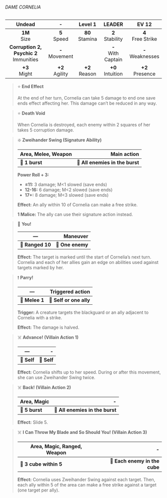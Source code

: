 ###### DAME CORNELIA

|                  Undead                   |         -         |      Level 1      |        LEADER         |        EV 12         |
|:-----------------------------------------:|:-----------------:|:-----------------:|:---------------------:|:--------------------:|
|              **1M**<br>Size               |  **5**<br>Speed   | **80**<br>Stamina |  **2**<br>Stability   | **4**<br>Free Strike |
| **Corruption 2, Psychic 2**<br>Immunities | **-**<br>Movement |                   | **-**<br>With Captain | **-**<br>Weaknesses  |
|              **+3**<br>Might              | **+2**<br>Agility | **+2**<br>Reason  |  **+0**<br>Intuition  |  **+2**<br>Presence  |

> ⭐️ **End Effect**
> 
> At the end of her turn, Cornelia can take 5 damage to end one save ends effect affecting her. This damage can’t be reduced in any way.

> ⭐️ **Death Void**
> 
> When Cornelia is destroyed, each enemy within 2 squares of her takes 5 corruption damage.

> ❇️ **Zweihander Swing (Signature Ability)**
> 
> | **Area, Melee, Weapon** |                 **Main action** |
> | ----------------------- | -------------------------------:|
> | **📏 1 burst**          | **🎯 All enemies in the burst** |
> 
> **Power Roll + 3:**
> 
> - **≤11:** 3 damage; M<1 slowed (save ends)
> - **12-16:** 6 damage; M<2 slowed (save ends)
> - **17+:** 8 damage; M<3 slowed (save ends)
> 
> **Effect:** An ally within 10 of Cornelia can make a free strike.
> 
> **1 Malice:** The ally can use their signature action instead.

> 🏹 **You!**
> 
> | **—**            |     **Maneuver** |
> | ---------------- | ----------------:|
> | **📏 Ranged 10** | **🎯 One enemy** |
> 
> **Effect:** The target is marked until the start of Cornelia’s next turn. Cornelia and each of her allies gain an edge on abilities used against targets marked by her.

> ❗️ **Parry!**
> 
> | **—**          |    **Triggered action** |
> | -------------- | -----------------------:|
> | **📏 Melee 1** | **🎯 Self or one ally** |
> 
> **Trigger:** A creature targets the blackguard or an ally adjacent to Cornelia with a strike.
> 
> **Effect:** The damage is halved.

> ☠️ **Advance! (Villain Action 1)**
> 
> | **—**       |       **-** |
> | ----------- | -----------:|
> | **📏 Self** | **🎯 Self** |
> 
> **Effect:** Cornelia shifts up to her speed. During or after this movement, she can use Zweihander Swing twice.

> ☠️ **Back! (Villain Action 2)**
> 
> | **Area, Magic** |                           **-** |
> | --------------- | -------------------------------:|
> | **📏 5 burst**  | **🎯 All enemies in the burst** |
> 
> **Effect:** Slide 5.

> ☠️ **I Can Throw My Blade and So Should You! (Villain Action 3)**
> 
> | **Area, Magic, Ranged, Weapon** |                         **-** |
> | ------------------------------- | -----------------------------:|
> | **📏 3 cube within 5**          | **🎯 Each enemy in the cube** |
> 
> **Effect:** Cornelia uses Zweihander Swing against each target. Then, each ally within 5 of the area can make a free strike against a target (one target per ally).
